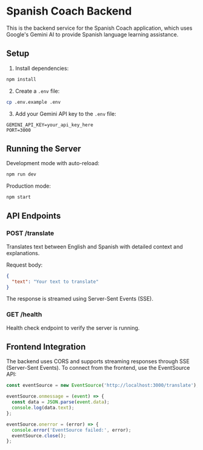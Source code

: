# Spanish Coach Backend

This is the backend service for the Spanish Coach application, which uses Google's Gemini AI to provide Spanish language learning assistance.

## Setup

1. Install dependencies:
```bash
npm install
```

2. Create a `.env` file:
```bash
cp .env.example .env
```

3. Add your Gemini API key to the `.env` file:
```
GEMINI_API_KEY=your_api_key_here
PORT=3000
```

## Running the Server

Development mode with auto-reload:
```bash
npm run dev
```

Production mode:
```bash
npm start
```

## API Endpoints

### POST /translate
Translates text between English and Spanish with detailed context and explanations.

Request body:
```json
{
  "text": "Your text to translate"
}
```

The response is streamed using Server-Sent Events (SSE).

### GET /health
Health check endpoint to verify the server is running.

## Frontend Integration

The backend uses CORS and supports streaming responses through SSE (Server-Sent Events). To connect from the frontend, use the EventSource API:

```javascript
const eventSource = new EventSource('http://localhost:3000/translate');

eventSource.onmessage = (event) => {
  const data = JSON.parse(event.data);
  console.log(data.text);
};

eventSource.onerror = (error) => {
  console.error('EventSource failed:', error);
  eventSource.close();
};
``` 
